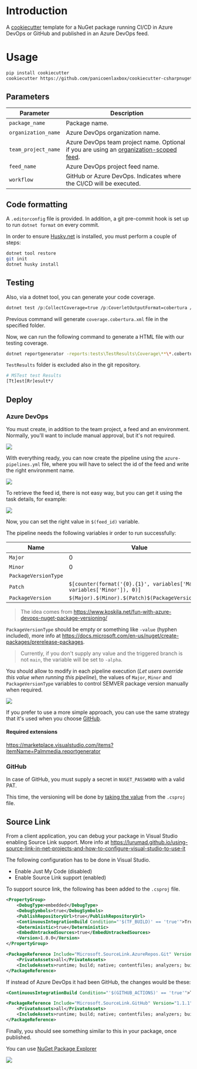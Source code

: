 # Introduction

A [cookiecutter](https://github.com/cookiecutter/cookiecutter) template for a NuGet package running CI/CD in Azure DevOps or GitHub and published in an Azure DevOps feed.

# Usage

```bash
pip install cookiecutter
cookiecutter https://github.com/panicoenlaxbox/cookiecutter-csharpnugetpackage
```

## Parameters

| Parameter | Description |
| -------------- | ------------------------------------------------------------ |
| `package_name` | Package name. |
| `organization_name` | Azure DevOps organization name. |
| `team_project_name` | Azure DevOps team project name. Optional if you are using an [organization-scoped feed](https://learn.microsoft.com/en-us/azure/devops/artifacts/feeds/project-scoped-feeds). |
| `feed_name` | Azure DevOps project feed name. |
| `workflow` | GitHub or Azure DevOps. Indicates where the CI/CD will be executed. |

## Code formatting
A `.editorconfig` file is provided. In addition, a git pre-commit hook is set up to run `dotnet format` on every commit.

In order to ensure [Husky.net](https://alirezanet.github.io/Husky.Net/) is installed, you must perform a couple of steps:

```bash
dotnet tool restore
git init
dotnet husky install
```

## Testing

Also, via a dotnet tool, you can generate your code coverage.

```bash
dotnet test /p:CollectCoverage=true /p:CoverletOutputFormat=cobertura /p:CoverletOutput=..\TestResults\Coverage\
```

Previous command will generate `coverage.cobertura.xml` file in the specified folder.

Now, we can run the following command to generate a HTML file with our testing coverage.

```bash
dotnet reportgenerator -reports:tests\TestResults\Coverage\**\*.cobertura.xml -targetdir:tests\TestResults\reportgenerator -reporttypes:HtmlInline_AzurePipelines
```

`TestResults` folder is excluded also in the git repository.

```bash
# MSTest test Results
[Tt]est[Rr]esult*/
```

## Deploy

### Azure DevOps

You must create, in addition to the team project, a feed and an environment. Normally, you'll want to include manual approval, but it's not required.

![](docs/images/Approvals.png)

With everything ready, you can now create the pipeline using the `azure-pipelines.yml` file, where you will have to select the id of the feed and write the right environment name.

![](docs/images/New%20pipeline.png)

To retrieve the feed id, there is not easy way, but you can get it using the task details, for example:

![](docs/images/feed_id.png)

Now, you can set the right value in `$(feed_id)` variable.

The pipeline needs the following variables ir order to run successfully:

| Name                 | Value                                                        |
| -------------------- | ------------------------------------------------------------ |
| `Major`              | 0                                                            |
| `Minor`              | 0                                                            |
| `PackageVersionType` |                                                              |
| `Patch`              | `$[counter(format('{0}.{1}', variables['Major'], variables['Minor']), 0)]` |
| `PackageVersion`     | `$(Major).$(Minor).$(Patch)$(PackageVersionType)`            |

> The idea comes from https://www.koskila.net/fun-with-azure-devops-nuget-package-versioning/

`PackageVersionType` should be empty or something like `-value` (hyphen included), more info at https://docs.microsoft.com/en-us/nuget/create-packages/prerelease-packages. 

> Currently, if you don't supply any value and the triggered branch is not `main`, the variable will be set to `-alpha`.

You should allow to modify in each pipeline execution (*Let users override this value when running this pipeline*), the values of `Major`, `Minor` and `PackageVersionType` variables to control SEMVER package version manually when required.

![](docs/images/Variables.png)

If you prefer to use a more simple approach, you can use the same strategy that it's used when you choose [GitHub](#github).

#### Required extensions

https://marketplace.visualstudio.com/items?itemName=Palmmedia.reportgenerator

### GitHub

In case of GitHub, you must supply a secret in `NUGET_PASSWORD` with a valid PAT.

This time, the versioning will be done by [taking the value](https://github.com/panicoenlaxbox/cookiecutter-csharpnugetpackage/blob/240dadd47614df35ce514fa88ffcc9dc50c30a76/%7B%7Bcookiecutter.package_name%7D%7D/.github/workflows/ci-cd.yaml#L50) from the `.csproj` file.

## Source Link

From a client application, you can debug your package in Visual Studio enabling Source Link support. More info at https://lurumad.github.io/using-source-link-in-net-projects-and-how-to-configure-visual-studio-to-use-it

The following configuration has to be done in Visual Studio.

- Enable Just My Code (disabled)
- Enable Source Link support (enabled)

To support source link, the following has been added to the `.csproj` file.

```xml
<PropertyGroup>
    <DebugType>embedded</DebugType>
    <DebugSymbols>true</DebugSymbols>
    <PublishRepositoryUrl>true</PublishRepositoryUrl>
    <ContinuousIntegrationBuild Condition="'$(TF_BUILD)' == 'true'">True</ContinuousIntegrationBuild>
    <Deterministic>true</Deterministic>
    <EmbedUntrackedSources>true</EmbedUntrackedSources>
    <Version>1.0.0</Version>
</PropertyGroup>
```

```xml
<PackageReference Include="Microsoft.SourceLink.AzureRepos.Git" Version="1.1.1">
	<PrivateAssets>all</PrivateAssets>
	<IncludeAssets>runtime; build; native; contentfiles; analyzers; buildtransitive</IncludeAssets>
</PackageReference>
```

If instead of Azure DevOps it had been GitHub, the changes would be these:

```xml
<ContinuousIntegrationBuild Condition="'$(GITHUB_ACTIONS)' == 'true'">True</ContinuousIntegrationBuild>
```

```xml
<PackageReference Include="Microsoft.SourceLink.GitHub" Version="1.1.1">
	<PrivateAssets>all</PrivateAssets>
	<IncludeAssets>runtime; build; native; contentfiles; analyzers; buildtransitive</IncludeAssets>
</PackageReference>
```

Finally, you should see something similar to this in your package, once published.

You can use [NuGet Package Explorer](https://apps.microsoft.com/store/detail/nuget-package-explorer/9WZDNCRDMDM3)

![](docs/images/Package.png)
